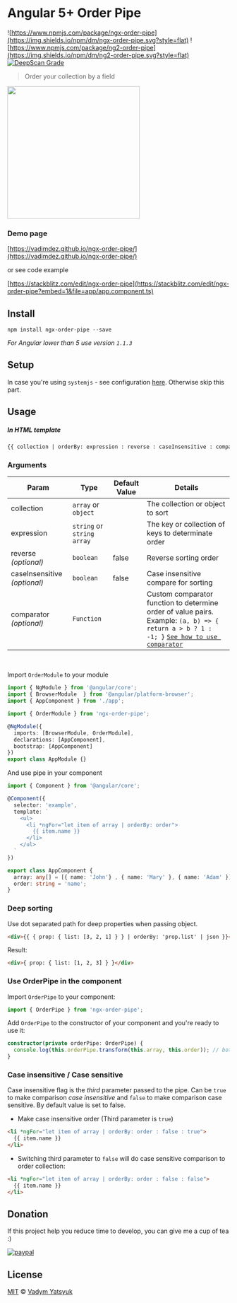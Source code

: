# Angular 5+ Order Pipe

![https://www.npmjs.com/package/ngx-order-pipe](https://img.shields.io/npm/dm/ngx-order-pipe.svg?style=flat) ![https://www.npmjs.com/package/ng2-order-pipe](https://img.shields.io/npm/dm/ng2-order-pipe.svg?style=flat) [![DeepScan Grade](https://deepscan.io/api/projects/1752/branches/7519/badge/grade.svg)](https://deepscan.io/dashboard/#view=project&pid=1752&bid=7519)

> Order your collection by a field

<img src="https://cloud.githubusercontent.com/assets/3748453/22164327/08764608-df57-11e6-9c90-075aeca26fd6.gif" width="300">

### Demo page
[https://vadimdez.github.io/ngx-order-pipe/](https://vadimdez.github.io/ngx-order-pipe/)

or see code example

[https://stackblitz.com/edit/ngx-order-pipe](https://stackblitz.com/edit/ngx-order-pipe?embed=1&file=app/app.component.ts)

## Install

```
npm install ngx-order-pipe --save
```
*For Angular lower than 5 use version `1.1.3`*

## Setup

In case you're using `systemjs` - see configuration [here](https://github.com/VadimDez/ngx-order-pipe/blob/master/SYSTEMJS.md). Otherwise skip this part.


## Usage

##### In HTML template

```html
{{ collection | orderBy: expression : reverse : caseInsensitive : comparator }}
```

### Arguments

| Param | Type | Default Value | Details |
| --- | --- | --- | --- |
| collection | `array` or `object` |  | The collection or object to sort |
| expression  | `string` or `string array` |  | The key or collection of keys to determinate order |
| reverse *(optional)* | `boolean`| false | Reverse sorting order |
| caseInsensitive *(optional)* | `boolean`| false | Case insensitive compare for sorting |
| comparator *(optional)* | `Function`|  | Custom comparator function to determine order of value pairs. Example: `(a, b) => { return a > b ? 1 : -1; }` [`See how to use comparator`](https://github.com/VadimDez/ngx-order-pipe/issues/39) |

<br/>

Import `OrderModule` to your module

```typescript
import { NgModule } from '@angular/core';
import { BrowserModule  } from '@angular/platform-browser';
import { AppComponent } from './app';

import { OrderModule } from 'ngx-order-pipe';

@NgModule({
  imports: [BrowserModule, OrderModule],
  declarations: [AppComponent],
  bootstrap: [AppComponent]
})
export class AppModule {}

```

And use pipe in your component

```typescript
import { Component } from '@angular/core';

@Component({
  selector: 'example',
  template: `
    <ul>
      <li *ngFor="let item of array | orderBy: order">
        {{ item.name }}
      </li>
    </ul> 
  `
})

export class AppComponent {
  array: any[] = [{ name: 'John'} , { name: 'Mary' }, { name: 'Adam' }];
  order: string = 'name';
}
```

### Deep sorting
Use dot separated path for deep properties when passing object.
```html
<div>{{ { prop: { list: [3, 2, 1] } } | orderBy: 'prop.list' | json }}</div>
```
Result:
```html
<div>{ prop: { list: [1, 2, 3] } }</div>
```

### Use OrderPipe in the component
Import `OrderPipe` to your component:
```typescript
import { OrderPipe } from 'ngx-order-pipe';
```
Add `OrderPipe` to the constructor of your component and you're ready to use it:

```typescript
constructor(private orderPipe: OrderPipe) {
  console.log(this.orderPipe.transform(this.array, this.order)); // both this.array and this.order are from above example AppComponent
}
```

### Case insensitive / Case sensitive
Case insensitive flag is the *third* parameter passed to the pipe. Can be `true` to make comparison *case insensitive* and `false` to make comparison case sensitive.
By default value is set to false.

* Make case insensitive order (Third parameter is `true`)
```html
<li *ngFor="let item of array | orderBy: order : false : true">
  {{ item.name }}
</li>
```
* Switching third parameter to `false` will do case sensitive comparison to order collection:
```html
<li *ngFor="let item of array | orderBy: order : false : false">
  {{ item.name }}
</li>
```

## Donation
If this project help you reduce time to develop, you can give me a cup of tea :) 

[![paypal](https://www.paypalobjects.com/en_US/i/btn/btn_donateCC_LG.gif)](https://www.paypal.me/vadimdez)

## License
[MIT](https://tldrlegal.com/license/mit-license) © [Vadym Yatsyuk](https://github.com/vadimdez)

